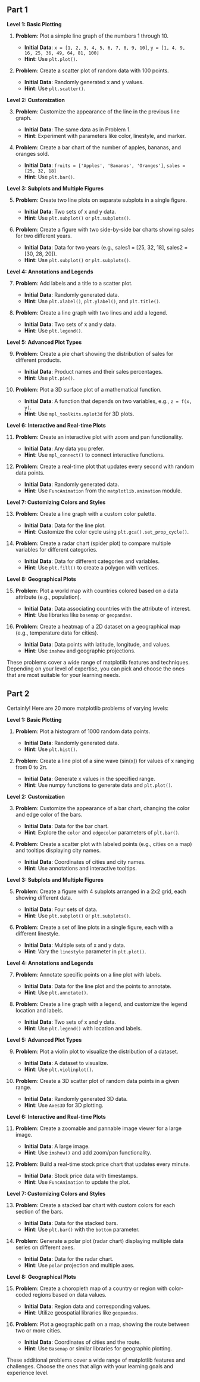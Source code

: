 ## Part 1

**Level 1: Basic Plotting**

1. **Problem**: Plot a simple line graph of the numbers 1 through 10.
   - **Initial Data**: `x = [1, 2, 3, 4, 5, 6, 7, 8, 9, 10]`, `y = [1, 4, 9, 16, 25, 36, 49, 64, 81, 100]`
   - **Hint**: Use `plt.plot()`.

2. **Problem**: Create a scatter plot of random data with 100 points.
   - **Initial Data**: Randomly generated x and y values.
   - **Hint**: Use `plt.scatter()`.

**Level 2: Customization**

3. **Problem**: Customize the appearance of the line in the previous line graph.
   - **Initial Data**: The same data as in Problem 1.
   - **Hint**: Experiment with parameters like color, linestyle, and marker.

4. **Problem**: Create a bar chart of the number of apples, bananas, and oranges sold.
   - **Initial Data**: `fruits = ['Apples', 'Bananas', 'Oranges']`, `sales = [25, 32, 18]`
   - **Hint**: Use `plt.bar()`.

**Level 3: Subplots and Multiple Figures**

5. **Problem**: Create two line plots on separate subplots in a single figure.
   - **Initial Data**: Two sets of x and y data.
   - **Hint**: Use `plt.subplot()` or `plt.subplots()`.

6. **Problem**: Create a figure with two side-by-side bar charts showing sales for two different years.
   - **Initial Data**: Data for two years (e.g., sales1 = [25, 32, 18], sales2 = [30, 28, 20]).
   - **Hint**: Use `plt.subplot()` or `plt.subplots()`.

**Level 4: Annotations and Legends**

7. **Problem**: Add labels and a title to a scatter plot.
   - **Initial Data**: Randomly generated data.
   - **Hint**: Use `plt.xlabel()`, `plt.ylabel()`, and `plt.title()`.

8. **Problem**: Create a line graph with two lines and add a legend.
   - **Initial Data**: Two sets of x and y data.
   - **Hint**: Use `plt.legend()`.

**Level 5: Advanced Plot Types**

9. **Problem**: Create a pie chart showing the distribution of sales for different products.
   - **Initial Data**: Product names and their sales percentages.
   - **Hint**: Use `plt.pie()`.

10. **Problem**: Plot a 3D surface plot of a mathematical function.
    - **Initial Data**: A function that depends on two variables, e.g., `z = f(x, y)`.
    - **Hint**: Use `mpl_toolkits.mplot3d` for 3D plots.

**Level 6: Interactive and Real-time Plots**

11. **Problem**: Create an interactive plot with zoom and pan functionality.
    - **Initial Data**: Any data you prefer.
    - **Hint**: Use `mpl_connect()` to connect interactive functions.

12. **Problem**: Create a real-time plot that updates every second with random data points.
    - **Initial Data**: Randomly generated data.
    - **Hint**: Use `FuncAnimation` from the `matplotlib.animation` module.

**Level 7: Customizing Colors and Styles**

13. **Problem**: Create a line graph with a custom color palette.
    - **Initial Data**: Data for the line plot.
    - **Hint**: Customize the color cycle using `plt.gca().set_prop_cycle()`.

14. **Problem**: Create a radar chart (spider plot) to compare multiple variables for different categories.
    - **Initial Data**: Data for different categories and variables.
    - **Hint**: Use `plt.fill()` to create a polygon with vertices.

**Level 8: Geographical Plots**

15. **Problem**: Plot a world map with countries colored based on a data attribute (e.g., population).
    - **Initial Data**: Data associating countries with the attribute of interest.
    - **Hint**: Use libraries like `basemap` or `geopandas`.

16. **Problem**: Create a heatmap of a 2D dataset on a geographical map (e.g., temperature data for cities).
    - **Initial Data**: Data points with latitude, longitude, and values.
    - **Hint**: Use `imshow` and geographic projections.

These problems cover a wide range of matplotlib features and techniques. Depending on your level of expertise, you can pick and choose the ones that are most suitable for your learning needs.

## Part 2

Certainly! Here are 20 more matplotlib problems of varying levels:

**Level 1: Basic Plotting**

1. **Problem**: Plot a histogram of 1000 random data points.
   - **Initial Data**: Randomly generated data.
   - **Hint**: Use `plt.hist()`.

2. **Problem**: Create a line plot of a sine wave (sin(x)) for values of x ranging from 0 to 2π.
   - **Initial Data**: Generate x values in the specified range.
   - **Hint**: Use numpy functions to generate data and `plt.plot()`.

**Level 2: Customization**

3. **Problem**: Customize the appearance of a bar chart, changing the color and edge color of the bars.
   - **Initial Data**: Data for the bar chart.
   - **Hint**: Explore the `color` and `edgecolor` parameters of `plt.bar()`.

4. **Problem**: Create a scatter plot with labeled points (e.g., cities on a map) and tooltips displaying city names.
   - **Initial Data**: Coordinates of cities and city names.
   - **Hint**: Use annotations and interactive tooltips.

**Level 3: Subplots and Multiple Figures**

5. **Problem**: Create a figure with 4 subplots arranged in a 2x2 grid, each showing different data.
   - **Initial Data**: Four sets of data.
   - **Hint**: Use `plt.subplot()` or `plt.subplots()`.

6. **Problem**: Create a set of line plots in a single figure, each with a different linestyle.
   - **Initial Data**: Multiple sets of x and y data.
   - **Hint**: Vary the `linestyle` parameter in `plt.plot()`.

**Level 4: Annotations and Legends**

7. **Problem**: Annotate specific points on a line plot with labels.
   - **Initial Data**: Data for the line plot and the points to annotate.
   - **Hint**: Use `plt.annotate()`.

8. **Problem**: Create a line graph with a legend, and customize the legend location and labels.
   - **Initial Data**: Two sets of x and y data.
   - **Hint**: Use `plt.legend()` with location and labels.

**Level 5: Advanced Plot Types**

9. **Problem**: Plot a violin plot to visualize the distribution of a dataset.
   - **Initial Data**: A dataset to visualize.
   - **Hint**: Use `plt.violinplot()`.

10. **Problem**: Create a 3D scatter plot of random data points in a given range.
    - **Initial Data**: Randomly generated 3D data.
    - **Hint**: Use `Axes3D` for 3D plotting.

**Level 6: Interactive and Real-time Plots**

11. **Problem**: Create a zoomable and pannable image viewer for a large image.
    - **Initial Data**: A large image.
    - **Hint**: Use `imshow()` and add zoom/pan functionality.

12. **Problem**: Build a real-time stock price chart that updates every minute.
    - **Initial Data**: Stock price data with timestamps.
    - **Hint**: Use `FuncAnimation` to update the plot.

**Level 7: Customizing Colors and Styles**

13. **Problem**: Create a stacked bar chart with custom colors for each section of the bars.
    - **Initial Data**: Data for the stacked bars.
    - **Hint**: Use `plt.bar()` with the `bottom` parameter.

14. **Problem**: Generate a polar plot (radar chart) displaying multiple data series on different axes.
    - **Initial Data**: Data for the radar chart.
    - **Hint**: Use `polar` projection and multiple axes.

**Level 8: Geographical Plots**

15. **Problem**: Create a choropleth map of a country or region with color-coded regions based on data values.
    - **Initial Data**: Region data and corresponding values.
    - **Hint**: Utilize geospatial libraries like `geopandas`.

16. **Problem**: Plot a geographic path on a map, showing the route between two or more cities.
    - **Initial Data**: Coordinates of cities and the route.
    - **Hint**: Use `Basemap` or similar libraries for geographic plotting.

These additional problems cover a wide range of matplotlib features and challenges. Choose the ones that align with your learning goals and experience level.
